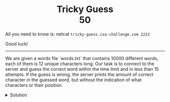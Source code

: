 <h1 align='center'>Tricky Guess<br>50</h1>

<p>

All you need to know is: netcat `tricky-guess.csa-challenge.com 2222`

Good luck!</p>
___

<p>
We are given a words file `words.txt` that contains 10000 different words, each of them is 12 unique characters long.
Our task is to connect to the server and guess the correct word within the time limit and in less than 15 attempts.
If the guess is wrong, the server prints the amount of correct character in the guessed word, but without the indication
of what characters or their position.
</p>

<details>
  <summary>Solution</summary>
  <p>
  
  The solution is very simple, I just stored all the 10000 words in a set and each time, I choose a word at random from 
  that set, if its wrong I filter the set so only the possible correct answers are left.<br>
  So when guessing the correct word, the server prints the flag:
  </p>
  
  <p align="center">
  
`csa{4ll_th3sE_3v1l_c475_g3n3r4T1nG_w0rd5}`

  </p>
</details>

